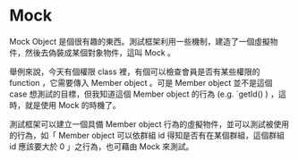 Mock
====

Mock Object 是個很有趣的東西。測試框架利用一些機制，建造了一個虛擬物件，然後去偽裝成某個對象物件，這叫 Mock 。

舉例來說，今天有個權限 class 裡，有個可以檢查會員是否有某些權限的 function ，它需要傳入 Member object 。可是 Member object 並不是這個 case 想測試的目標，但我知道這個 Member object 的行為 (e.g. `getId() ) ，這時，就是使用 Mock 的時機了。

測試框架可以建立一個具備 Member object 行為的虛擬物件，並可以測試被使用的行為，如「 Member object 可以依群組 id 得知是否有在某個群組，這個群組 id 應該要大於 0 」之行為，也可藉由 Mock 來測試。

